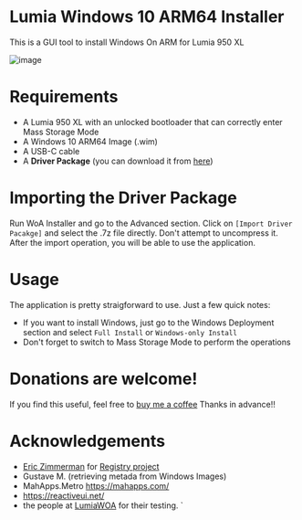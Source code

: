 # Lumia Windows 10 ARM64 Installer
This is a GUI tool to install Windows On ARM for Lumia 950 XL

![image](https://user-images.githubusercontent.com/3109851/42969544-c8a0660a-8ba6-11e8-84ab-487e3c0b8bb7.png)

# Requirements
- A Lumia 950 XL with an unlocked bootloader that can correctly enter Mass Storage Mode
- A Windows 10 ARM64 Image (.wim)
- A USB-C cable
- A **Driver Package** (you can download it from [here](https://drive.google.com/drive/folders/13lrwP7Lc_OLSMxpjhjkaLDrnwM5Cy2Wz))

# Importing the Driver Package
Run WoA Installer and go to the Advanced section. Click on `[Import Driver Pacakge]` and select the .7z file directly. Don't attempt to uncompress it. After the import operation, you will be able to use the application.

# Usage
The application is pretty straigforward to use.
Just a few quick notes:
- If you want to install Windows, just go to the Windows Deployment section and select `Full Install` or `Windows-only Install`
- Don't forget to switch to Mass Storage Mode to perform the operations

# Donations are welcome!
If you find this useful, feel free to [buy me a coffee](http://paypal.me/superjmn
) Thanks in advance!!

# Acknowledgements
- [Eric Zimmerman](https://github.com/EricZimmerman) for [Registry project](https://github.com/EricZimmerman/Registry)
- Gustave M. (retrieving metada from Windows Images)
- MahApps.Metro https://mahapps.com/
- https://reactiveui.net/
- the people at [LumiaWOA](https://t.me/joinchat/Ey6mehEPg0Fe4utQNZ9yjA) for their testing.
`
